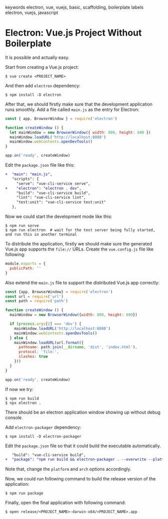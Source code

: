 keywords electron, vue, vuejs, basic, scaffolding, boilerplate
labels electron, vuejs, javascript

# Electron: Vue.js Project Without Boilerplate

It is possible and actually easy.

Start from creating a Vue.js project:

```shell
$ vue create <PROJECT_NAME>
```

And then add `electron` dependency:

```shell
$ npm install -D electron
```

After that, we should firstly make sure that the development application runs smoothly. Add a file called `main.js` as the entry for Electron:

```javascript
const { app, BrowserWindow } = require('electron')

function createWindow () {
  let mainWindow = new BrowserWindow({ width: 800, height: 600 })
  mainWindow.loadURL('http://localhost:8080')
  mainWindow.webContents.openDevTools()
}

app.on('ready', createWindow)
```

Edit the `package.json` file like this:

```diff
+  "main": "main.js",
   "scripts": {
     "serve": "vue-cli-service serve",
+    "electron": "electron . dev",
     "build": "vue-cli-service build",
     "lint": "vue-cli-service lint",
     "test:unit": "vue-cli-service test:unit"
   },
```

Now we could start the development mode like this:

```console
$ npm run serve
$ npm run electron  # wait for the test server being fully started, and run this in another terminal
```

To distribute the application, firstly we should make sure the generated Vue.js app supports the `file://` URLs. Create the `vue.config.js` file like following:

```javascript
module.exports = {
  publicPath: ''
}
```

Also extend the `main.js` file to support the distributed Vue.js app correctly:

```javascript
const {app, BrowserWindow} = require('electron')
const url = require('url')
const path = require('path')

function createWindow () {
  mainWindow = new BrowserWindow({width: 800, height: 600})

  if (process.argv[2] === 'dev') {
    mainWindow.loadURL('http://localhost:8080')
    mainWindow.webContents.openDevTools()
  } else {
    mainWindow.loadURL(url.format({
      pathname: path.join(__dirname, 'dist', 'index.html'),
      protocol: 'file:',
      slashes: true
    }))
  }
}

app.on('ready', createWindow)
```

If now we try:

```console
$ npm run build
$ npx electron .
```

There should be an electron application window showing up without debug console.

Add `electron-packager` dependency:

```console
$ npm install -D electron-packager
```

Edit the `package.json` file so that it could build the executable automatically.

```diff
   "build": "vue-cli-service build",
+  "package": "npm run build && electron-packager . --overwrite --platform=darwin --arch=x64 --prune=true --out=release",
```

Note that, change the `platform` and `arch` options accordingly.

Now, we could run following command to build the release version of the application:

```console
$ npm run package
```

Finally, open the final application with following command:

```console
$ open release/<PROJECT_NAME>-darwin-x64/<PROJECT_NAME>.app
```
